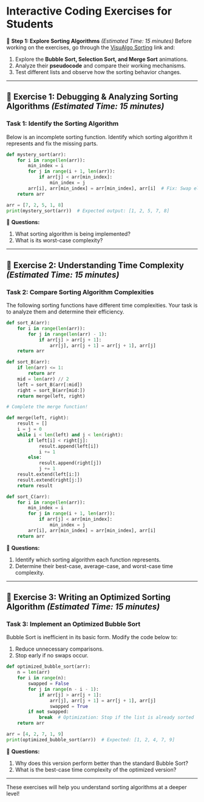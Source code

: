# **Interactive Coding Exercises for Students**

🔗 **Step 1: Explore Sorting Algorithms** *(Estimated Time: 15 minutes)*
Before working on the exercises, go through the [VisuAlgo Sorting](https://visualgo.net/en/sorting?slide=1) link and:
1. Explore the **Bubble Sort, Selection Sort, and Merge Sort** animations.
2. Analyze their **pseudocode** and compare their working mechanisms.
3. Test different lists and observe how the sorting behavior changes.

---

## **🔹 Exercise 1: Debugging & Analyzing Sorting Algorithms** *(Estimated Time: 15 minutes)*

### **Task 1: Identify the Sorting Algorithm**
Below is an incomplete sorting function. Identify which sorting algorithm it represents and fix the missing parts.

```python
def mystery_sort(arr):
    for i in range(len(arr)):
        min_index = i
        for j in range(i + 1, len(arr)):
            if arr[j] < arr[min_index]:
                min_index = j
        arr[i], arr[min_index] = arr[min_index], arr[i]  # Fix: Swap elements to complete the sort
    return arr

arr = [7, 2, 5, 1, 8]
print(mystery_sort(arr))  # Expected output: [1, 2, 5, 7, 8]
```
🔹 **Questions:**
1. What sorting algorithm is being implemented?
2. What is its worst-case complexity?

---

## **🔹 Exercise 2: Understanding Time Complexity** *(Estimated Time: 15 minutes)*
### **Task 2: Compare Sorting Algorithm Complexities**
The following sorting functions have different time complexities. Your task is to analyze them and determine their efficiency.

```python
def sort_A(arr):
    for i in range(len(arr)):
        for j in range(len(arr) - 1):
            if arr[j] > arr[j + 1]:
                arr[j], arr[j + 1] = arr[j + 1], arr[j]
    return arr

def sort_B(arr):
    if len(arr) <= 1:
        return arr
    mid = len(arr) // 2
    left = sort_B(arr[:mid])
    right = sort_B(arr[mid:])
    return merge(left, right)

# Complete the merge function!

def merge(left, right):
    result = []
    i = j = 0
    while i < len(left) and j < len(right):
        if left[i] < right[j]:
            result.append(left[i])
            i += 1
        else:
            result.append(right[j])
            j += 1
    result.extend(left[i:])
    result.extend(right[j:])
    return result

def sort_C(arr):
    for i in range(len(arr)):
        min_index = i
        for j in range(i + 1, len(arr)):
            if arr[j] < arr[min_index]:
                min_index = j
        arr[i], arr[min_index] = arr[min_index], arr[i]
    return arr
```
🔹 **Questions:**
1. Identify which sorting algorithm each function represents.
2. Determine their best-case, average-case, and worst-case time complexity.

---

## **🔹 Exercise 3: Writing an Optimized Sorting Algorithm** *(Estimated Time: 15 minutes)*
### **Task 3: Implement an Optimized Bubble Sort**
Bubble Sort is inefficient in its basic form. Modify the code below to:
1. Reduce unnecessary comparisons.
2. Stop early if no swaps occur.

```python
def optimized_bubble_sort(arr):
    n = len(arr)
    for i in range(n):
        swapped = False
        for j in range(n - i - 1):
            if arr[j] > arr[j + 1]:
                arr[j], arr[j + 1] = arr[j + 1], arr[j]
                swapped = True
        if not swapped:
            break  # Optimization: Stop if the list is already sorted
    return arr

arr = [4, 2, 7, 1, 9]
print(optimized_bubble_sort(arr))  # Expected: [1, 2, 4, 7, 9]
```
🔹 **Questions:**
1. Why does this version perform better than the standard Bubble Sort?
2. What is the best-case time complexity of the optimized version?

---

These exercises will help you understand sorting algorithms at a deeper level! 
